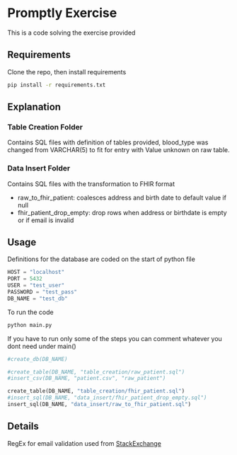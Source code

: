 # Promptly Exercise

This is a code solving the exercise provided

## Requirements
Clone the repo, then install requirements

```bash
pip install -r requirements.txt
```

## Explanation
### Table Creation Folder
Contains SQL files with definition of tables provided, blood_type was changed from VARCHAR(5) to fit for entry with Value unknown on raw table.

### Data Insert Folder
Contains SQL files with the transformation to FHIR format
- raw_to_fhir_patient: coalesces address and birth date to default value if null 
- fhir_patient_drop_empty: drop rows when address or birthdate is empty or if email is invalid

## Usage
Definitions for the database are coded on the start of python file
```python
HOST = "localhost"
PORT = 5432
USER = "test_user"
PASSWORD = "test_pass"
DB_NAME = "test_db"
```
To run the code
```bash
python main.py
```
If you have to run only some of the steps you can comment whatever you dont need under main()

```python
#create_db(DB_NAME)

#create_table(DB_NAME, "table_creation/raw_patient.sql")
#insert_csv(DB_NAME, "patient.csv", "raw_patient")

create_table(DB_NAME, "table_creation/fhir_patient.sql")
#insert_sql(DB_NAME, "data_insert/fhir_patient_drop_empty.sql") 
insert_sql(DB_NAME, "data_insert/raw_to_fhir_patient.sql")  
```

## Details

RegEx for email validation used from [StackExchange](https://dba.stackexchange.com/questions/68266/what-is-the-best-way-to-store-an-email-address-in-postgresql/165923#165923)

